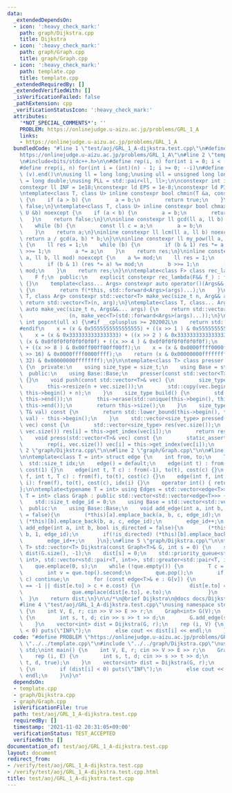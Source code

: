 ```yaml
---
data:
  _extendedDependsOn:
  - icon: ':heavy_check_mark:'
    path: graph/Dijkstra.cpp
    title: Dijkstra
  - icon: ':heavy_check_mark:'
    path: graph/Graph.cpp
    title: graph/Graph.cpp
  - icon: ':heavy_check_mark:'
    path: template.cpp
    title: template.cpp
  _extendedRequiredBy: []
  _extendedVerifiedWith: []
  _isVerificationFailed: false
  _pathExtension: cpp
  _verificationStatusIcon: ':heavy_check_mark:'
  attributes:
    '*NOT_SPECIAL_COMMENTS*': ''
    PROBLEM: https://onlinejudge.u-aizu.ac.jp/problems/GRL_1_A
    links:
    - https://onlinejudge.u-aizu.ac.jp/problems/GRL_1_A
  bundledCode: "#line 1 \"test/aoj/GRL_1_A-dijkstra.test.cpp\"\n#define PROBLEM \"\
    https://onlinejudge.u-aizu.ac.jp/problems/GRL_1_A\"\n#line 2 \"template.cpp\"\n\
    \n#include<bits/stdc++.h>\n\n#define rep(i, n) for(int i = 0; i < (int)(n); ++i)\n\
    #define rrep(i, n) for(int i = (int)(n) - 1; i >= 0; --i)\n#define all(v) (v).begin(),\
    \ (v).end()\n\nusing ll = long long;\nusing ull = unsigned long long;\nusing ld\
    \ = long double;\nusing PLL = std::pair<ll, ll>;\n\nconstexpr int inf = 1e9;\n\
    constexpr ll INF = 1e18;\nconstexpr ld EPS = 1e-8;\nconstexpr ld PI = 3.1415926535897932384626;\n\
    \ntemplate<class T, class U> inline constexpr bool chmin(T &a, const U &b) noexcept\
    \ {\n    if (a > b) {\n        a = b;\n        return true;\n    }\n    return\
    \ false;\n}\ntemplate<class T, class U> inline constexpr bool chmax(T &a, const\
    \ U &b) noexcept {\n    if (a < b) {\n        a = b;\n        return true;\n \
    \   }\n    return false;\n}\n\ninline constexpr ll gcd(ll a, ll b) noexcept {\n\
    \    while (b) {\n        const ll c = a;\n        a = b;\n        b = c % b;\n\
    \    }\n    return a;\n}\ninline constexpr ll lcm(ll a, ll b) noexcept {\n   \
    \ return a / gcd(a, b) * b;\n}\n\ninline constexpr ll my_pow(ll a, ll b) noexcept\
    \ {\n    ll res = 1;\n    while (b) {\n        if (b & 1) res *= a;\n        b\
    \ >>= 1;\n        a *= a;\n    }\n    return res;\n}\ninline constexpr ll mod_pow(ll\
    \ a, ll b, ll mod) noexcept {\n    a %= mod;\n    ll res = 1;\n    while (b) {\n\
    \        if (b & 1) (res *= a) %= mod;\n        b >>= 1;\n        (a *= a) %=\
    \ mod;\n    }\n    return res;\n}\n\ntemplate<class F> class rec_lambda {\n  private:\n\
    \    F f;\n  public:\n    explicit constexpr rec_lambda(F&& f_) : f(std::forward<F>(f_))\
    \ {}\n    template<class... Args> constexpr auto operator()(Args&&... args) const\
    \ {\n        return f(*this, std::forward<Args>(args)...);\n    }\n};\n\ntemplate<class\
    \ T, class Arg> constexpr std::vector<T> make_vec(size_t n, Arg&& arg) {\n   \
    \ return std::vector<T>(n, arg);\n}\ntemplate<class T, class... Args> constexpr\
    \ auto make_vec(size_t n, Args&&... args) {\n    return std::vector<decltype(make_vec<T>(args...))>\n\
    \               (n, make_vec<T>(std::forward<Args>(args)...));\n}\n\ninline constexpr\
    \ int popcnt(ull x) {\n#if __cplusplus >= 202002L\n    return std::popcount(x);\n\
    #endif\n    x = (x & 0x5555555555555555) + ((x >> 1 ) & 0x5555555555555555);\n\
    \    x = (x & 0x3333333333333333) + ((x >> 2 ) & 0x3333333333333333);\n    x =\
    \ (x & 0x0f0f0f0f0f0f0f0f) + ((x >> 4 ) & 0x0f0f0f0f0f0f0f0f);\n    x = (x & 0x00ff00ff00ff00ff)\
    \ + ((x >> 8 ) & 0x00ff00ff00ff00ff);\n    x = (x & 0x0000ffff0000ffff) + ((x\
    \ >> 16) & 0x0000ffff0000ffff);\n    return (x & 0x00000000ffffffff) + ((x >>\
    \ 32) & 0x00000000ffffffff);\n}\n\ntemplate<class T> class presser : public std::vector<T>\
    \ {\n  private:\n    using size_type = size_t;\n    using Base = std::vector<T>;\n\
    \  public:\n    using Base::Base;\n    presser(const std::vector<T>& vec) : Base(vec)\
    \ {}\n    void push(const std::vector<T>& vec) {\n        size_type n = this->size();\n\
    \        this->resize(n + vec.size());\n        std::copy(vec.begin(), vec.end(),\
    \ this->begin() + n);\n    }\n    size_type build() {\n        std::sort(this->begin(),\
    \ this->end());\n        this->erase(std::unique(this->begin(), this->end()),\
    \ this->end());\n        return this->size();\n    }\n    size_type get_index(const\
    \ T& val) const {\n        return std::lower_bound(this->begin(), this->end(),\
    \ val) - this->begin();\n    }\n    std::vector<size_type> pressed(const std::vector<T>&\
    \ vec) const {\n        std::vector<size_type> res(vec.size());\n        rep(i,\
    \ vec.size()) res[i] = this->get_index(vec[i]);\n        return res;\n    }\n\
    \    void press(std::vector<T>& vec) const {\n        static_assert(std::is_integral<T>::value);\n\
    \        rep(i, vec.size()) vec[i] = this->get_index(vec[i]);\n    }\n};\n#line\
    \ 2 \"graph/Dijkstra.cpp\"\n\n#line 2 \"graph/Graph.cpp\"\n\n#line 4 \"graph/Graph.cpp\"\
    \n\ntemplate<class T = int> struct edge {\n    int from, to;\n    T cost;\n  \
    \  std::size_t idx;\n    edge() = default;\n    edge(int t) : from(-1), to(t),\
    \ cost(1) {}\n    edge(int t, T c) : from(-1), to(t), cost(c) {}\n    edge(int\
    \ f, int t, T c) : from(f), to(t), cost(c) {}\n    edge(int f, int t, T c, size_t\
    \ i): from(f), to(t), cost(c), idx(i) {}\n    operator int() { return to; }\n\
    };\n\ntemplate<typename T = int> using Edges = std::vector<edge<T>>;\n\ntemplate<typename\
    \ T = int> class Graph : public std::vector<std::vector<edge<T>>> {\n  private:\n\
    \    std::size_t edge_id = 0;\n    using Base = std::vector<std::vector<edge<T>>>;\n\
    \  public:\n    using Base::Base;\n    void add_edge(int a, int b, T c, bool is_directed\
    \ = false){\n        (*this)[a].emplace_back(a, b, c, edge_id);\n        if(!is_directed)\
    \ (*this)[b].emplace_back(b, a, c, edge_id);\n        edge_id++;\n    }\n    void\
    \ add_edge(int a, int b, bool is_directed = false){\n        (*this)[a].emplace_back(a,\
    \ b, 1, edge_id);\n        if(!is_directed) (*this)[b].emplace_back(b, a, 1, edge_id);\n\
    \        edge_id++;\n    }\n};\n#line 5 \"graph/Dijkstra.cpp\"\n\ntemplate<class\
    \ T> std::vector<T> Dijkstra(const Graph<T>& G, int s = 0) {\n    std::vector<T>\
    \ dist(G.size(), -1);\n    dist[s] = 0;\n    std::priority_queue<std::pair<T,\
    \ int>, std::vector<std::pair<T, int>>, std::greater<std::pair<T, int>>> que;\n\
    \    que.emplace(0, s);\n    while (!que.empty()) {\n        T c = que.top().first;\n\
    \        int v = que.top().second;\n        que.pop();\n        if (dist[v] !=\
    \ c) continue;\n        for (const edge<T>& e : G[v]) {\n            if (dist[e.to]\
    \ == -1 || dist[e.to] > c + e.cost) {\n                dist[e.to] = c + e.cost;\n\
    \                que.emplace(dist[e.to], e.to);\n            }\n        }\n  \
    \  }\n    return dist;\n}\n\n/*\n@brief Dijkstra\n@docs docs/Dijkstra.md\n*/\n\
    #line 4 \"test/aoj/GRL_1_A-dijkstra.test.cpp\"\nusing namespace std;\nint main()\
    \ {\n    int V, E, r; cin >> V >> E >> r;\n    Graph<int> G(V);\n    rep (i, E)\
    \ {\n        int s, t, d; cin >> s >> t >> d;\n        G.add_edge(s, t, d, true);\n\
    \    }\n    vector<int> dist = Dijkstra(G, r);\n    rep (i, V) {\n        if (dist[i]\
    \ < 0) puts(\"INF\");\n        else cout << dist[i] << endl;\n    }\n}\n"
  code: "#define PROBLEM \"https://onlinejudge.u-aizu.ac.jp/problems/GRL_1_A\"\n#include\
    \ \"../../template.cpp\"\n#include \"../../graph/Dijkstra.cpp\"\nusing namespace\
    \ std;\nint main() {\n    int V, E, r; cin >> V >> E >> r;\n    Graph<int> G(V);\n\
    \    rep (i, E) {\n        int s, t, d; cin >> s >> t >> d;\n        G.add_edge(s,\
    \ t, d, true);\n    }\n    vector<int> dist = Dijkstra(G, r);\n    rep (i, V)\
    \ {\n        if (dist[i] < 0) puts(\"INF\");\n        else cout << dist[i] <<\
    \ endl;\n    }\n}\n"
  dependsOn:
  - template.cpp
  - graph/Dijkstra.cpp
  - graph/Graph.cpp
  isVerificationFile: true
  path: test/aoj/GRL_1_A-dijkstra.test.cpp
  requiredBy: []
  timestamp: '2021-11-02 20:31:05+09:00'
  verificationStatus: TEST_ACCEPTED
  verifiedWith: []
documentation_of: test/aoj/GRL_1_A-dijkstra.test.cpp
layout: document
redirect_from:
- /verify/test/aoj/GRL_1_A-dijkstra.test.cpp
- /verify/test/aoj/GRL_1_A-dijkstra.test.cpp.html
title: test/aoj/GRL_1_A-dijkstra.test.cpp
---
```

